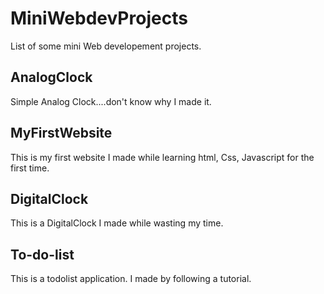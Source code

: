 # MiniWebdevProjects
List of some mini Web developement projects.

## AnalogClock
Simple Analog Clock....don't know why I made it.

## MyFirstWebsite
This is my first website I made while learning html, Css, Javascript for the first time.

## DigitalClock
This is a DigitalClock I made while wasting my time.

## To-do-list
This is a todolist application. I made by following a tutorial.
